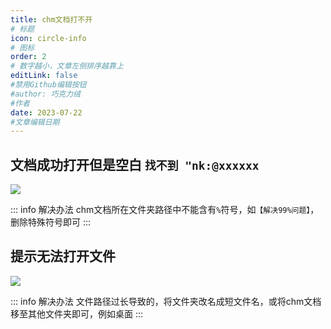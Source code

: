```yaml
---
title: chm文档打不开
# 标题
icon: circle-info
# 图标
order: 2
# 数字越小，文章左侧排序越靠上
editLink: false
#禁用Github编辑按钮
#author: 巧克力绒
#作者
date: 2023-07-22
#文章编辑日期
---
```


## **文档成功打开但是空白 ```找不到 "nk:@xxxxxx```**

![](https://bu.dusays.com/2023/08/20/64e21889b4820.png)

::: info 解决办法
chm文档所在文件夹路径中不能含有```%```符号，如```【解决99%问题】```，删除特殊符号即可
:::

## **提示无法打开文件**

![](https://bu.dusays.com/2023/08/20/64e21896a8b16.png)

::: info 解决办法
文件路径过长导致的，将文件夹改名成短文件名，或将chm文档移至其他文件夹即可，例如桌面
:::

